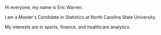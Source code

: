 Hi everyone, my name is Eric Warren.

I am a Master's Candidate in Statistics at North Carolina State University.

My interests are in sports, finance, and healthcare analytics.
